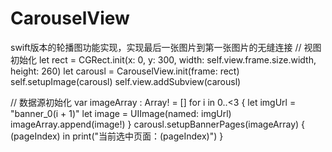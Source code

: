 # CarouselView
swift版本的轮播图功能实现，实现最后一张图片到第一张图片的无缝连接
// 视图初始化
let rect = CGRect.init(x: 0, y: 300, width: self.view.frame.size.width, height: 260)
let carousl = CarouselView.init(frame: rect)
self.setupImage(carousl)
self.view.addSubview(carousl)

// 数据源初始化
var imageArray : Array<UIImage>! = []
for i in 0..<3 {
    let imgUrl = "banner_0\(i + 1)"
    let image = UIImage(named: imgUrl)
    imageArray.append(image!)
}
carousl.setupBannerPages(imageArray) { (pageIndex) in
  print("当前选中页面：\(pageIndex)")
}
